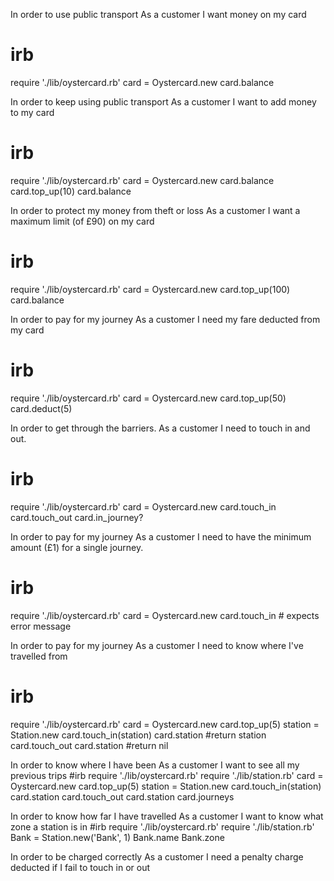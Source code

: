 In order to use public transport
As a customer
I want money on my card

# irb
require './lib/oystercard.rb'
card = Oystercard.new
card.balance

In order to keep using public transport
As a customer
I want to add money to my card

# irb
require './lib/oystercard.rb'
card = Oystercard.new
card.balance
card.top_up(10)
card.balance

In order to protect my money from theft or loss
As a customer
I want a maximum limit (of £90) on my card

# irb
require './lib/oystercard.rb'
card = Oystercard.new
card.top_up(100)
card.balance

In order to pay for my journey
As a customer
I need my fare deducted from my card

# irb
require './lib/oystercard.rb'
card = Oystercard.new
card.top_up(50)
card.deduct(5)

In order to get through the barriers.
As a customer
I need to touch in and out.
# irb
require './lib/oystercard.rb'
card = Oystercard.new
card.touch_in
card.touch_out
card.in_journey?

In order to pay for my journey
As a customer
I need to have the minimum amount (£1) for a single journey.
# irb
require './lib/oystercard.rb'
card = Oystercard.new
card.touch_in # expects error message

In order to pay for my journey
As a customer
I need to know where I've travelled from
# irb
require './lib/oystercard.rb'
card = Oystercard.new
card.top_up(5)
station = Station.new
card.touch_in(station)
card.station #return station
card.touch_out
card.station #return nil

In order to know where I have been
As a customer
I want to see all my previous trips
#irb
require './lib/oystercard.rb'
require './lib/station.rb'
card = Oystercard.new
card.top_up(5)
station = Station.new
card.touch_in(station)
card.station
card.touch_out
card.station
card.journeys 

In order to know how far I have travelled
As a customer
I want to know what zone a station is in
#irb
require './lib/oystercard.rb'
require './lib/station.rb'
Bank = Station.new('Bank', 1)
Bank.name
Bank.zone

In order to be charged correctly
As a customer
I need a penalty charge deducted if I fail to touch in or out